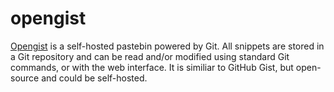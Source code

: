 opengist
========

[Opengist][1] is a self-hosted pastebin powered by Git. All snippets are stored in a
Git repository and can be read and/or modified using standard Git commands, or
with the web interface. It is similiar to GitHub Gist, but open-source and
could be self-hosted.

[1]: https://github.com/thomiceli/opengist

